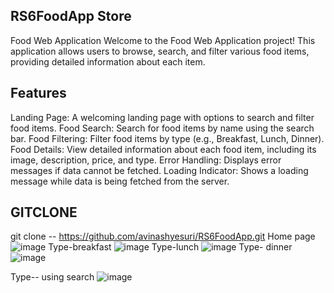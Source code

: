 ## RS6FoodApp Store
Food Web Application
Welcome to the Food Web Application project! This application allows users to browse, search, and filter various food items, providing detailed information about each item.

## Features
Landing Page: A welcoming landing page with options to search and filter food items.
Food Search:
Search for food items by name using the search bar.
Food Filtering:
Filter food items by type (e.g., Breakfast, Lunch, Dinner).
Food Details:
View detailed information about each food item, including its image, description, price, and type.
Error Handling: Displays error messages if data cannot be fetched.
Loading Indicator: Shows a loading message while data is being fetched from the server.

## GITCLONE 
git clone -- https://github.com/avinashyesuri/RS6FoodApp.git
Home page 
![image](https://github.com/user-attachments/assets/873ab4a2-664b-49ea-8e49-99c56356adeb)
Type-breakfast
![image](https://github.com/user-attachments/assets/cc053250-5c4e-4ce4-8cb1-60f64bb3fabb)
Type-lunch
![image](https://github.com/user-attachments/assets/302689bc-db22-4e4b-b340-9dd626391350)
Type- dinner
![image](https://github.com/user-attachments/assets/62dcba1c-8c93-4ed9-a6f4-d70bd85969fc)

Type-- using search
![image](https://github.com/user-attachments/assets/94b438e8-bef7-4453-b2f0-5e0197a05f83)




